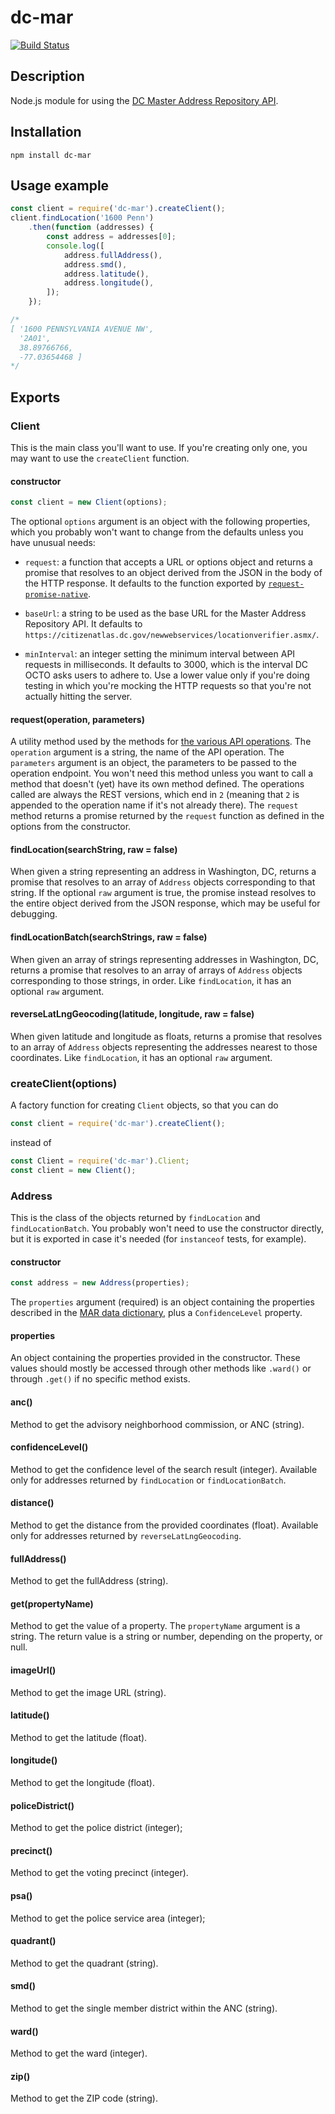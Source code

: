 # dc-mar

[![Build Status](https://travis-ci.org/kcivey/dc-mar-js.svg?branch=master)](https://travis-ci.org/kcivey/dc-mar-js)

## Description

Node.js module for using the [DC Master Address Repository API](https://opendata.dc.gov/pages/mar-webservices).

## Installation

    npm install dc-mar

## Usage example

```js
const client = require('dc-mar').createClient();
client.findLocation('1600 Penn')
    .then(function (addresses) {
        const address = addresses[0];
        console.log([
            address.fullAddress(),
            address.smd(),
            address.latitude(),
            address.longitude(),
        ]);
    });

/*
[ '1600 PENNSYLVANIA AVENUE NW',
  '2A01',
  38.89766766,
  -77.03654468 ]
*/
```

## Exports

### Client

This is the main class you'll want to use. If you're creating only one, you may want to use the
`createClient` function.

#### constructor

```js
const client = new Client(options);
```

The optional `options` argument is an object with the following properties, which
you probably won't want to change from the defaults unless you have unusual needs:

* `request`: a function that accepts a URL or options object and returns a promise that
resolves to an object derived from the JSON in the body of the HTTP response.
It defaults to the function exported by
[`request-promise-native`](https://www.npmjs.com/package/request-promise-native`).

* `baseUrl`: a string to be used as the base URL for the Master Address Repository API.
It defaults to `https://citizenatlas.dc.gov/newwebservices/locationverifier.asmx/`.

* `minInterval`: an integer setting the minimum interval between API requests in
milliseconds.
It defaults to 3000, which is the interval DC OCTO asks users to adhere to.
Use a lower value only if you're doing testing in which you're mocking the HTTP 
requests so that you're not actually hitting the server.

#### request(operation, parameters)

A utility method used by the methods for 
[the various API operations](http://citizenatlas.dc.gov/newwebservices/locationverifier.asmx).
The `operation` argument is a string, the name of the API operation.
The `parameters` argument is an object, the parameters to be passed to the operation
endpoint.
You won't need this method unless you want to call a method that doesn't (yet) have its
own method defined. The operations called are always the REST versions, which end in
`2` (meaning that `2` is appended to the operation name if it's not already there).
The `request` method returns a promise returned by the `request` function as defined
in the options from the constructor.

#### findLocation(searchString, raw = false)

When given a string representing an address in Washington, DC, returns a promise that resolves
to an array of `Address` objects corresponding to that string. If the optional `raw` argument is
true, the promise instead resolves to the entire object derived from the JSON response, which
may be useful for debugging.

#### findLocationBatch(searchStrings, raw = false)

When given an array of strings representing addresses in Washington, DC, returns a promise
that resolves to an array of arrays of `Address` objects corresponding to those strings, in order.
Like `findLocation`, it has an optional `raw` argument.

#### reverseLatLngGeocoding(latitude, longitude, raw = false)

When given latitude and longitude as floats, returns a promise that resolves to an array of
`Address` objects representing the addresses nearest to those coordinates.
Like `findLocation`, it has an optional `raw` argument.

### createClient(options)

A factory function for creating `Client` objects, so that you can do

```js
const client = require('dc-mar').createClient();
```

instead of

```js
const Client = require('dc-mar').Client;
const client = new Client();
```

### Address

This is the class of the objects returned by `findLocation` and `findLocationBatch`. You probably
won't need to use the constructor directly, but it is exported in case it's needed
(for `instanceof` tests, for example).

#### constructor

```js
const address = new Address(properties);
```

The `properties` argument (required) is an object containing the properties described in the
[MAR data dictionary](https://octo.dc.gov/sites/default/files/dc/sites/octo/publication/attachments/DCGIS_MarDataDictionary_0.pdf),
plus a `ConfidenceLevel` property.

#### properties

An object containing the properties provided in the constructor.
These values should mostly be accessed through other methods like `.ward()` or through `.get()`
if no specific method exists.

#### anc()

Method to get the advisory neighborhood commission, or ANC (string).

#### confidenceLevel()

Method to get the confidence level of the search result (integer).
Available only for addresses returned by `findLocation` or `findLocationBatch`. 

#### distance()

Method to get the distance from the provided coordinates (float).
Available only for addresses returned by `reverseLatLngGeocoding`. 

#### fullAddress()

Method to get the fullAddress (string).

#### get(propertyName)

Method to get the value of a property. The `propertyName` argument is a string. The return value is
a string or number, depending on the property, or null.

#### imageUrl()

Method to get the image URL (string).

#### latitude()

Method to get the latitude (float).

#### longitude()

Method to get the longitude (float).

#### policeDistrict()

Method to get the police district (integer);

#### precinct()

Method to get the voting precinct (integer).

#### psa()

Method to get the police service area (integer);

#### quadrant()

Method to get the quadrant (string).

#### smd()

Method to get the single member district within the ANC (string).

#### ward()

Method to get the ward (integer).

#### zip()

Method to get the ZIP code (string).
